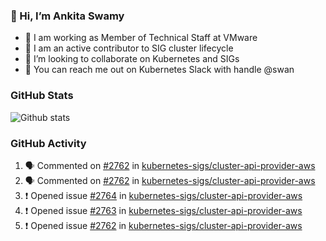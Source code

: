 ### 👋 Hi, I’m Ankita Swamy 

- 💼 I am working as Member of Technical Staff at VMware
- 👀 I am an active contributor to SIG cluster lifecycle 
- 💞️ I’m looking to collaborate on Kubernetes and SIGs
- 💬 You can reach me out on Kubernetes Slack with handle @swan

### GitHub Stats
![Github stats](https://github-readme-stats.vercel.app/api?username=Ankitasw&count_private=true&show_icons=true&theme=tokyonight)

### GitHub Activity 
<!--START_SECTION:activity-->
1. 🗣 Commented on [#2762](https://github.com/kubernetes-sigs/cluster-api-provider-aws/issues/2762) in [kubernetes-sigs/cluster-api-provider-aws](https://github.com/kubernetes-sigs/cluster-api-provider-aws)
2. 🗣 Commented on [#2762](https://github.com/kubernetes-sigs/cluster-api-provider-aws/issues/2762) in [kubernetes-sigs/cluster-api-provider-aws](https://github.com/kubernetes-sigs/cluster-api-provider-aws)
3. ❗️ Opened issue [#2764](https://github.com/kubernetes-sigs/cluster-api-provider-aws/issues/2764) in [kubernetes-sigs/cluster-api-provider-aws](https://github.com/kubernetes-sigs/cluster-api-provider-aws)
4. ❗️ Opened issue [#2763](https://github.com/kubernetes-sigs/cluster-api-provider-aws/issues/2763) in [kubernetes-sigs/cluster-api-provider-aws](https://github.com/kubernetes-sigs/cluster-api-provider-aws)
5. ❗️ Opened issue [#2762](https://github.com/kubernetes-sigs/cluster-api-provider-aws/issues/2762) in [kubernetes-sigs/cluster-api-provider-aws](https://github.com/kubernetes-sigs/cluster-api-provider-aws)
<!--END_SECTION:activity-->
